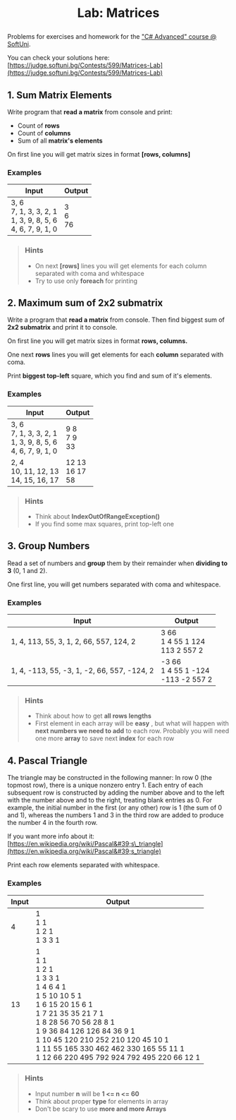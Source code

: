 # <p align="center"> Lab: Matrices </p>

Problems for exercises and homework for the [&quot;C# Advanced&quot; course @ SoftUni](https://softuni.bg/trainings/1633/csharp-advanced-may-2017).

You can check your solutions here: [https://judge.softuni.bg/Contests/599/Matrices-Lab](https://judge.softuni.bg/Contests/599/Matrices-Lab)

## 1. Sum Matrix Elements

Write program that **read a matrix** from console and print:

- Count of **rows**
- Count of **columns**
- Sum of all **matrix&#39;s elements**

On first line you will get matrix sizes in format **[rows, columns]**

### Examples

| **Input** | **Output** |
| --- | --- |
|3, 6 <br/> 7, 1, 3, 3, 2, 1 <br/> 1, 3, 9, 8, 5, 6 <br/> 4, 6, 7, 9, 1, 0 | 3 <br/> 6 <br/> 76|

> ### Hints
> - On next **[rows]** lines you will get elements for each column separated with coma and whitespace
> - Try to use only **foreach** for printing

## 2. Maximum sum of 2x2 submatrix

Write a program that **read a matrix** from console. Then find biggest sum of **2x2 submatrix** and print it to console.

On first line you will get matrix sizes in format **rows, columns.**

One next **rows** lines you will get elements for each **column** separated with coma.

Print **biggest top-left** square, which you find and sum of it&#39;s elements.

### Examples

| **Input** | **Output** |
| --- | --- |
| 3, 6 <br/> 7, 1, 3, 3, 2, 1 <br/> 1, 3, 9, 8, 5, 6 <br/> 4, 6, 7, 9, 1, 0 | 9 8 <br/> 7 9 <br/> 33 |
| 2, 4 <br/> 10, 11, 12, 13 <br/> 14, 15, 16, 17 | 12 13 <br/>  16 17  <br/> 58 |

> ### Hints
> - Think about **IndexOutOfRangeException()**
> - If you find some max squares, print top-left one

## 3. Group Numbers

Read a set of numbers and **group** them by their remainder when **dividing to 3** (0, 1 and 2).

One first line, you will get numbers separated with coma and whitespace.

### Examples

| **Input** | **Output** |
| --- | --- |
| 1, 4, 113, 55, 3, 1, 2, 66, 557, 124, 2  | 3 66 <br/>  1 4 55 1 124 <br/> 113 2 557 2 |
| 1, 4, -113, 55, -3, 1, -2, 66, 557, -124, 2 | -3 66  <br/> 1 4 55 1 -124 <br/>  -113 -2 557 2 |

> ### Hints
> - Think about how to get **all rows lengths**
> - First element in each array will be **easy** , but what will happen with **next numbers we need to add** to each row.  Probably you will need one more **array** to save next **index** for each row

## 4. Pascal Triangle

The triangle may be constructed in the following manner: In row 0 (the topmost row), there is a unique nonzero entry 1. Each entry of each subsequent row is constructed by adding the number above and to the left with the number above and to the right, treating blank entries as 0. For example, the initial number in the first (or any other) row is 1 (the sum of 0 and 1), whereas the numbers 1 and 3 in the third row are added to produce the number 4 in the fourth row.

If you want more info about it: [https://en.wikipedia.org/wiki/Pascal&#39;s\_triangle](https://en.wikipedia.org/wiki/Pascal&#39;s_triangle)

Print each row elements separated with whitespace.

### Examples

| **Input** | **Output** |
| --- | --- |
| 4 | 1 <br/> 1 1 <br/>  1 2 1  <br/> 1 3 3 1 |
| 13 | 1 <br/>  1 1  <br/>  1 2 1 <br/>  1 3 3 1  <br/> 1 4 6 4 1 <br/>  1 5 10 10 5 1 <br/>  1 6 15 20 15 6 1  <br/> 1 7 21 35 35 21 7 1  <br/> 1 8 28 56 70 56 28 8 1 <br/>  1 9 36 84 126 126 84 36 9 1  <br/> 1 10 45 120 210 252 210 120 45 10 1 <br/>  1 11 55 165 330 462 462 330 165 55 11 1 <br/>  1 12 66 220 495 792 924 792 495 220 66 12 1 |

> ### Hints
> - Input number **n** will be **1 &lt;= n &lt;= 60**
> - Think about proper **type** for elements in array
> - Don&#39;t be scary to use **more and more Arrays**
